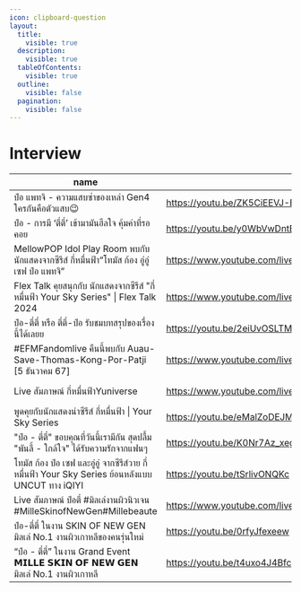 ```yaml
---
icon: clipboard-question
layout:
  title:
    visible: true
  description:
    visible: true
  tableOfContents:
    visible: true
  outline:
    visible: false
  pagination:
    visible: false
---
```


# Interview

<table data-column-title-hidden data-view="cards"><thead><tr><th>name</th><th data-hidden data-card-target data-type="content-ref"></th><th data-hidden data-card-cover data-type="files"></th></tr></thead><tbody> <tr><td>ป๋อ แพทจิ - ความแสบซ่าของเหล่า Gen4 ใครกันคือตัวแสบ😉</td><td><a href="https://youtu.be/ZK5CiEEVJ-E">https://youtu.be/ZK5CiEEVJ-E</a></td><td><a href="../.gitbook/assets/it-1.jpg">it-1.jpg</a></td></tr> <tr><td>ป๋อ - การมี ‘ตี๋ตี๋’ เข้ามามันฮีลใจ คุ้มค่าที่รอคอย</td><td><a href=https://youtu.be/y0WbVwDntEg>https://youtu.be/y0WbVwDntEg</a></td><td><a href=../.gitbook/assets/it-2.jpg>it-2.jpg</a></td></tr> <tr><td>MellowPOP Idol Play Room พบกับ นักแสดงจากซีรีส์ กี่หมื่นฟ้า“โทมัส ก้อง อู่อู๋ เซฟ ป๋อ แพทจิ”</td><td><a href=https://www.youtube.com/live/ZZx6x2nw3JQ>https://www.youtube.com/live/ZZx6x2nw3JQ</a></td><td><a href=../.gitbook/assets/it-3.jpg>it-3.jpg</a></td></tr> <tr><td>Flex Talk คุยสนุกกับ นักแสดงจากซีรีส์ "กี่หมื่นฟ้า Your Sky Series" | Flex Talk 2024</td><td><a href=https://www.youtube.com/live/2PRJiyH9DDU>https://www.youtube.com/live/2PRJiyH9DDU</a></td><td><a href=../.gitbook/assets/it-4.jpg>it-4.jpg</a></td></tr> <tr><td>ป๋อ-ตี๋ตี๋ หรือ ตี๋ตี๋-ป๋อ รับชมบทสรุปของเรื่องนี้ได้เลยย</td><td><a href=https://youtu.be/2eiUvOSLTMc>https://youtu.be/2eiUvOSLTMc</a></td><td><a href=../.gitbook/assets/it-5.jpg>it-5.jpg</a></td></tr> <tr><td>#EFMFandomlive คืนนี้พบกับ Auau-Save-Thomas-Kong-Por-Patji [5 ธันวาคม 67]</td><td><a href=https://www.youtube.com/live/Ez6-ESo1GXo>https://www.youtube.com/live/Ez6-ESo1GXo</a></td><td><a href=../.gitbook/assets/it-6.jpg>it-6.jpg</a></td></tr> <tr><td>Live สัมภาษณ์ กี่หมื่นฟ้าYuniverse</td><td><a href=https://www.youtube.com/live/kGnnkACaP1g>https://www.youtube.com/live/kGnnkACaP1g</a></td><td><a href=../.gitbook/assets/it-7.jpg>it-7.jpg</a></td></tr> <tr><td>พูดคุยกับนักแสดงนำซีรีส์ กี่หมื่นฟ้า | Your Sky Series</td><td><a href=https://youtu.be/eMalZoDEJMc>https://youtu.be/eMalZoDEJMc</a></td><td><a href=../.gitbook/assets/it-8.jpg>it-8.jpg</a></td></tr> <tr><td>"ป๋อ - ตี๋ตี๋" ขอบคุณที่วันนี้เรามีกัน สุดปลื้ม "พันลี้ - ใกล้ใจ" ได้รับความรักจากแฟนๆ</td><td><a href=https://youtu.be/K0Nr7Az_xeg>https://youtu.be/K0Nr7Az_xeg</a></td><td><a href=../.gitbook/assets/it-9.jpg>it-9.jpg</a></td></tr> <tr><td>โทมัส ก้อง ป๋อ เซฟ และอู๋อู๋ จากซีรีส์วาย กี่หมื่นฟ้า Your Sky Series ย้อนหลังแบบ UNCUT ทาง iQIYI</td><td><a href=https://youtu.be/tSrlivONQKc>https://youtu.be/tSrlivONQKc</a></td><td><a href=../.gitbook/assets/it-10.jpg>it-10.jpg</a></td></tr> <tr><td>Live สัมภาษณ์ ป๋อตี๋ #มิลเล่งานผิวนิวเจน #MilleSkinofNewGen#Millebeaute</td><td><a href=https://www.youtube.com/live/jZQ8bnhhNKM>https://www.youtube.com/live/jZQ8bnhhNKM</a></td><td><a href=../.gitbook/assets/it-11.jpg>it-11.jpg</a></td></tr> <tr><td>ป๋อ-ตี๋ตี๋ ในงาน SKIN OF NEW GEN มิลเล่ No.1 งานผิวเกาหลีของคนรุ่นใหม่</td><td><a href=https://youtu.be/0rfyJfexeew>https://youtu.be/0rfyJfexeew</a></td><td><a href=../.gitbook/assets/it-12.jpg>it-12.jpg</a></td></tr> <tr><td>“ป๋อ - ตี๋ตี๋” ในงาน Grand Event 𝗠𝗜𝗟𝗟𝗘 𝗦𝗞𝗜𝗡 𝗢𝗙 𝗡𝗘𝗪 𝗚𝗘𝗡 มิลเล่ No.1 งานผิวเกาหลี</td><td><a href=https://youtu.be/t4uxo4J4Bfc>https://youtu.be/t4uxo4J4Bfc</a></td><td><a href=../.gitbook/assets/it-13.jpg>it-13.jpg</a></td></tr> </tbody></table>
